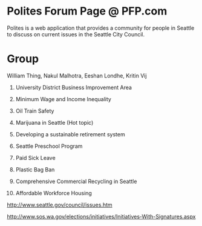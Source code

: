 # Polites Forum Page @ PFP.com
Polites is a web application that provides a community for people in Seattle to discuss on current issues in the Seattle City Council.

Group
============
William Thing, Nakul Malhotra, Eeshan Londhe, Kritin Vij

1. University District Business Improvement Area

2. Minimum Wage and Income Inequality

3. Oil Train Safety

4. Marijuana in Seattle (Hot topic)

5. Developing a sustainable retirement system

6. Seattle Preschool Program

7. Paid Sick Leave

8. Plastic Bag Ban

9. Comprehensive Commercial Recycling in Seattle

10. Affordable Workforce Housing

http://www.seattle.gov/council/issues.htm

http://www.sos.wa.gov/elections/initiatives/Initiatives-With-Signatures.aspx
